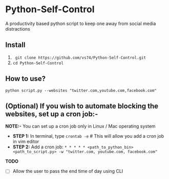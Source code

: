 # Python-Self-Control
A productivity based python script to keep one away from social media distractions

## Install 
1. ` git clone https://github.com/vs74/Python-Self-Control.git`
2. `cd Python-Self-Control`


## How to use?

`python script.py --websites "twitter.com,youtube.com,facebook.com"`

## (Optional) If you wish to automate blocking the websites, set up a cron job:- 

**NOTE:-** You can set up a cron job only  in Linux / Mac operating system

- **STEP 1:** In terminal, type `crontab -e` # This will allow you add a cron job in vim editor
- **STEP 2:** Add a cron job: `* * * * * <path_to_python_bin> <path_to_script.py> -w "twitter.com, youtube.com, facebook.com"` 

**TODO**
- [ ] Allow the user to pass the end time of day using CLI
